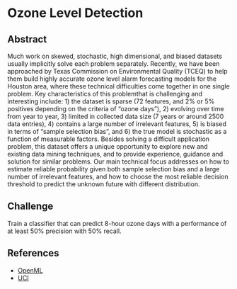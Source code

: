 # Ozone Level Detection

## Abstract
Much work on skewed, stochastic, high dimensional, and biased datasets usually implicitly solve each problem separately. Recently, we have been approached by Texas Commission on Environmental Quality (TCEQ) to help them build highly accurate ozone level alarm forecasting models for the Houston area, where these technical difficulties come together in one single problem. Key characteristics of this problemthat is challenging and interesting include: 1) the dataset is sparse (72 features, and 2% or 5% positives depending on the criteria of “ozone days”), 2) evolving over time from year to year, 3) limited in collected data size (7 years or around 2500 data entries), 4) contains a large number of irrelevant features, 5) is biased in terms of “sample selection bias”, and 6) the true model is stochastic as a function of measurable factors. Besides solving a difficult application problem, this dataset offers a unique opportunity to explore new and existing data mining techniques, and to provide experience, guidance and solution for similar problems. Our main technical focus addresses on how to estimate reliable probability given both sample selection bias and a large number of irrelevant features, and how to choose the most reliable decision threshold to predict the unknown future with different distribution.

## Challenge
Train a classifier that can predict 8-hour ozone days with a performance of at least 50% precision with 50% recall.

## References
- [OpenML](https://www.openml.org/d/1487)
- [UCI](https://archive.ics.uci.edu/ml/datasets/ozone+level+detection)
